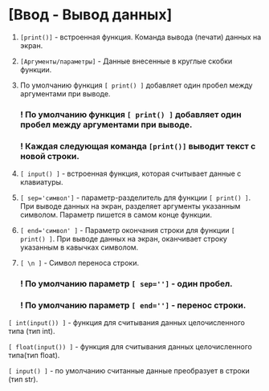 # [Ввод - Вывод данных]  

1. `[print()]` - встроенная функция. Команда вывода (печати) данных на экран.
   
3. `[Аргументы/параметры]` - Данные внесенные в круглые скобки функции.
   
5. По умолчанию функция `[ print() ]` добавляет один пробел между аргументами при выводе.

      ### ! По умолчанию функция `[ print() ]` добавляет один пробел между аргументами при выводе.
      ### ! Каждая следующая команда `[print()]` выводит текст с новой строки.

7. `[ input() ]` - встроенная функция, которая считывает данные с клавиатуры.
   
9. `[ sep='символ']` - параметр-разделитель для функции `[ print() ]`. При выводе данных на экран, разделяет аргументы указанным символом. Параметр пишется в самом конце функции.
    
11. `[ end='символ' ]` - Параметр окончания строки для функции `[ print() ]`. При выводе данных на экран, оканчивает строку указанным в кавычках символом.

13. `[ \n ]` - Символ переноса строки.

       ### ! По умолчанию параметр `[ sep='']` - один пробел.
       ### ! По умолчанию параметр `[ end='']` - перенос строки.

`[ int(input()) ]` - функция для считывания данных целочисленного типа (тип int).

`[ float(input()) ]` - функция для считывания данных целочисленного типа(тип float).

`[ input() ]` - по умолчанию считанные данные преобразует в строки (тип str).
